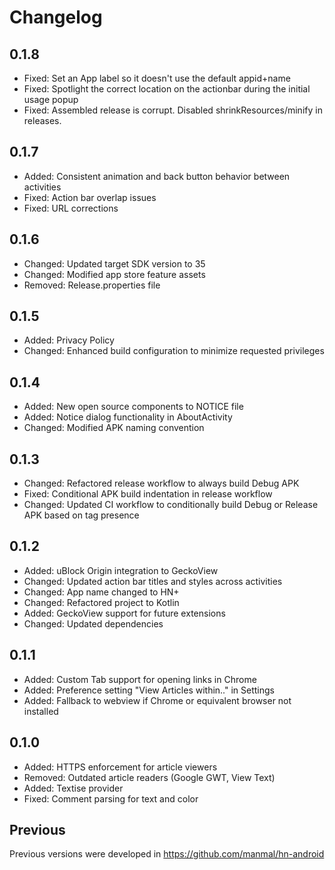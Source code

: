 # Changelog

## 0.1.8
- Fixed: Set an App label so it doesn't use the default appid+name
- Fixed: Spotlight the correct location on the actionbar during the initial usage popup
- Fixed: Assembled release is corrupt. Disabled shrinkResources/minify in releases.

## 0.1.7
- Added: Consistent animation and back button behavior between activities
- Fixed: Action bar overlap issues
- Fixed: URL corrections

## 0.1.6
- Changed: Updated target SDK version to 35
- Changed: Modified app store feature assets
- Removed: Release.properties file

## 0.1.5
- Added: Privacy Policy
- Changed: Enhanced build configuration to minimize requested privileges

## 0.1.4
- Added: New open source components to NOTICE file
- Added: Notice dialog functionality in AboutActivity
- Changed: Modified APK naming convention

## 0.1.3
- Changed: Refactored release workflow to always build Debug APK
- Fixed: Conditional APK build indentation in release workflow
- Changed: Updated CI workflow to conditionally build Debug or Release APK based on tag presence

## 0.1.2
- Added: uBlock Origin integration to GeckoView
- Changed: Updated action bar titles and styles across activities
- Changed: App name changed to HN+
- Changed: Refactored project to Kotlin
- Added: GeckoView support for future extensions
- Changed: Updated dependencies

## 0.1.1
- Added: Custom Tab support for opening links in Chrome
- Added: Preference setting "View Articles within.." in Settings
- Added: Fallback to webview if Chrome or equivalent browser not installed

## 0.1.0
- Added: HTTPS enforcement for article viewers
- Removed: Outdated article readers (Google GWT, View Text)
- Added: Textise provider
- Fixed: Comment parsing for text and color

## Previous
Previous versions were developed in https://github.com/manmal/hn-android